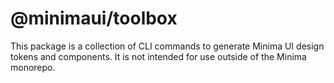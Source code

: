 # @minimaui/toolbox

This package is a collection of CLI commands to generate Minima UI design tokens and components. It is not intended for use outside of the Minima monorepo.
